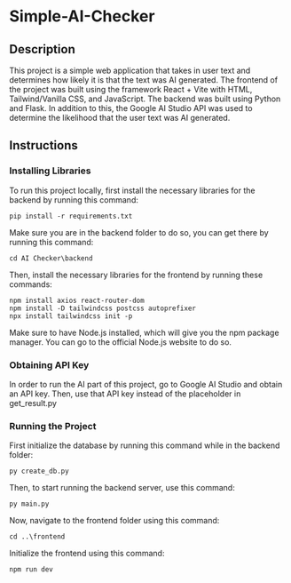 # Simple-AI-Checker
## Description
This project is a simple web application that takes in user text and determines how likely it is that the text was AI generated. The frontend of the project was built using the framework React + Vite with HTML, Tailwind/Vanilla CSS, and JavaScript. The backend was built using Python and Flask. In addition to this, the Google AI Studio API was used to determine the likelihood that the user text was AI generated. 
## Instructions 
### Installing Libraries
To run this project locally, first install the necessary libraries for the backend by running this command:
```
pip install -r requirements.txt
```
Make sure you are in the backend folder to do so, you can get there by running this command:
```
cd AI Checker\backend
```
Then, install the necessary libraries for the frontend by running these commands:
```
npm install axios react-router-dom
npm install -D tailwindcss postcss autoprefixer
npx install tailwindcss init -p
```
Make sure to have Node.js installed, which will give you the npm package manager. You can go to the official Node.js website to do so. 
### Obtaining API Key
In order to run the AI part of this project, go to Google AI Studio and obtain an API key. Then, use that API key instead of the placeholder in get_result.py
### Running the Project
First initialize the database by running this command while in the backend folder:
```
py create_db.py
```
Then, to start running the backend server, use this command:
```
py main.py
```
Now, navigate to the frontend folder using this command:
```
cd ..\frontend
```
Initialize the frontend using this command:
```
npm run dev
```
